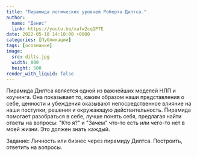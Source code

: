 ```yaml
---
title: "Пирамида логических уровней Роберта Дилтса."
author:
  name: "Денис"
  link: https://youtu.be/xafw2cqQP7E
date: 2022-05-18 14:10:00 +0800
categories: [Публикации]
tags: [осознание]
image:
  src: dilts.jpg
  width: 800
  height: 500
render_with_liquid: false
---
```


Пирамида Дилтса является одной из важнейших моделей НЛП и коучинга.
Она показывает то, каким образом наши представления о себе, ценности и убеждения оказывают непосредственное влияние на наши поступки, решения и окружающую действительность.
Пирамида помогает разобраться в себе, лучше понять себя, предлагая найти ответы на вопросы: "Кто я?" и "Зачем" что-то есть или чего-то нет в моей жизни.
Это должен знать каждый.

Задание: 
Личность или бизнес через пирамиду Дилтса. Построить, ответить на вопросы.
